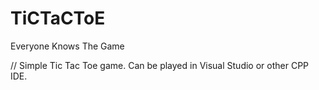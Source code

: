 # TiCTaCToE
Everyone Knows The Game

// Simple Tic Tac Toe game. Can be played in Visual Studio or other CPP IDE.
